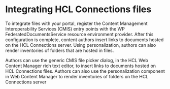 # Integrating HCL Connections files

To integrate files with your portal, register the Content Management Interoperability Services \(CMIS\) entry points with the WP FederatedDocumentsService resource environment provider. After this configuration is complete, content authors insert links to documents hosted on the HCL Connections server. Using personalization, authors can also render inventories of folders that are hosted in files.

Authors can use the generic CMIS file picker dialog, in the HCL Web Content Manager rich text editor, to insert links to documents hosted on HCL Connections files. Authors can also use the personalization component in Web Content Manager to render inventories of folders on the HCL Connections server

<!--
-   **[Determining the URL of the CMIS service document](../collab/i_coll_t_enable_lcfiles_url.md)**  
HCL Connections Files offers a set of CMIS service documents that provide specific views of the content that is stored in files. Determine which CMIS API service document URL you need before starting the configuration.
-   **[Set up predefined HCL Connections servers](../collab/i_coll_t_enable_lcfiles_servers.md)**  
Configuring integration with files is similar to configuring other federated documents. You must specify the remote server URL, a display name, and the supported interface type of the remote server.
-   **[Configure federated documents feature for files](../collab/i_coll_t_enable_lcfiles_feddocs.md)**  
Complete the configuration of the federated documents feature to communicate with HCL Connections. -->


